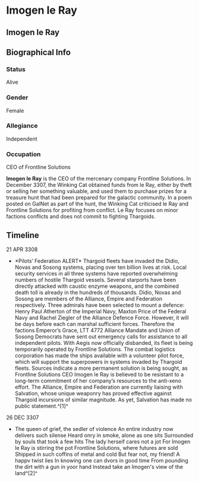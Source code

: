 # Imogen le Ray
## Imogen le Ray

		

## Biographical Info

### Status

Alive

### Gender

Female

### Allegiance

Independent

### Occupation

CEO of Frontline Solutions

**Imogen le Ray** is the CEO of the mercenary company Frontline Solutions. In December 3307, the Winking Cat obtained funds from le Ray, either by theft or selling her something valuable, and used them to purchase prizes for a treasure hunt that had been prepared for the galactic community. In a poem posted on GalNet as part of the hunt, the Winking Cat criticised le Ray and Frontline Solutions for profiting from conflict. Le Ray focuses on minor factions conflicts and does not commit to fighting Thargoids.

## Timeline

21 APR 3308

- \*Pilots’ Federation ALERT\* Thargoid fleets have invaded the Didio, Novas and Sosong systems, placing over ten billion lives at risk. Local security services in all three systems have reported overwhelming numbers of hostile Thargoid vessels. Several starports have been directly attacked with caustic enzyme weapons, and the combined death toll is already in the hundreds of thousands. Didio, Novas and Sosong are members of the Alliance, Empire and Federation respectively. Three admirals have been selected to mount a defence: Henry Paul Atherton of the Imperial Navy, Maxton Price of the Federal Navy and Rachel Ziegler of the Alliance Defence Force. However, it will be days before each can marshal sufficient forces. Therefore the factions Emperor’s Grace, LTT 4772 Alliance Mandate and Union of Sosong Democrats have sent out emergency calls for assistance to all independent pilots. With Aegis now officially disbanded, its fleet is being temporarily operated by Frontline Solutions. The combat logistics corporation has made the ships available with a volunteer pilot force, which will support the superpowers in systems invaded by Thargoid fleets. Sources indicate a more permanent solution is being sought, as Frontline Solutions CEO Imogen le Ray is believed to be resistant to a long-term commitment of her company’s resources to the anti-xeno effort. The Alliance, Empire and Federation are currently liaising with Salvation, whose unique weaponry has proved effective against Thargoid incursions of similar magnitude. As yet, Salvation has made no public statement.^[1]^

26 DEC 3307

- The queen of grief, the sedler of violence
An entire industry now delivers such silense
Heard onry in smoke, alone as one sits
Surrounded by souls that took a few hits
The lady herseif cares not a jot
For Imogen le Ray is stirring the pot
Frontline Solutions, where futures are sold
Shipped in such coffins of metal and cold
But fear not, my friend! A happv twist lies
In knowing one can dvors in good time
From pounding the dirt with a gun in yoor hand
Instead take an Imogen's view of the land^[2]^